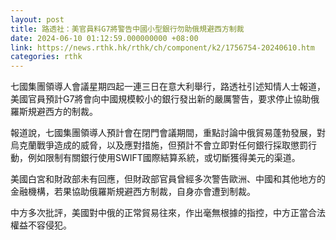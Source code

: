 ```yaml
---
layout: post
title: 路透社：美官員料G7將警告中國小型銀行勿助俄規避西方制裁
date: 2024-06-10 01:12:59.000000000 +08:00
link: https://news.rthk.hk/rthk/ch/component/k2/1756754-20240610.htm
categories: rthk
---
```


七國集團領導人會議星期四起一連三日在意大利舉行，路透社引述知情人士報道，美國官員預計G7將會向中國規模較小的銀行發出新的嚴厲警告，要求停止協助俄羅斯規避西方的制裁。

報道說，七國集團領導人預計會在閉門會議期間，重點討論中俄貿易蓬勃發展，對烏克蘭戰爭造成的威脅，以及應對措施，但預計不會立即對任何銀行採取懲罰行動，例如限制有關銀行使用SWIFT國際結算系統，或切斷獲得美元的渠道。

美國白宮和財政部未有回應，但財政部官員曾經多次警告歐洲、中國和其他地方的金融機構，若果協助俄羅斯規避西方制裁，自身亦會遭到制裁。

中方多次批評，美國對中俄的正常貿易往來，作出毫無根據的指控，中方正當合法權益不容侵犯。
